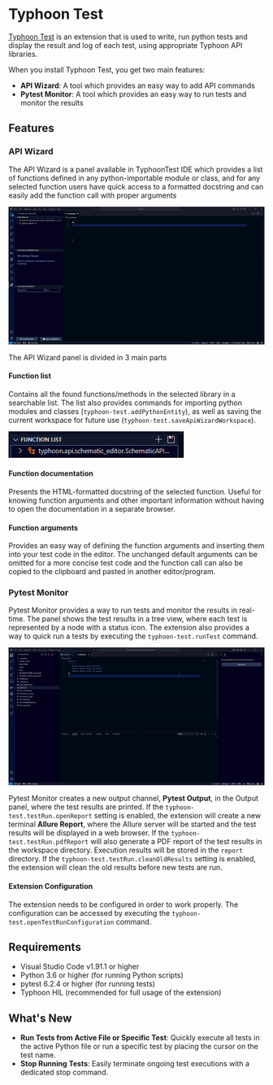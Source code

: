 # Typhoon Test

[Typhoon Test](https://marketplace.visualstudio.com/items?itemName=balsabulatovic.tt-demo)
is an extension that is used to write, run python tests and display the result and log of each test,
using appropriate Typhoon API libraries.

When you install Typhoon Test, you get two main features:

- **API Wizard**: A tool which provides an easy way to add API commands
- **Pytest Monitor**: A tool which provides an easy way to run tests and monitor the results

## Features

### API Wizard

The API Wizard is a panel available in TyphoonTest IDE which provides a list of functions defined
in any python-importable module or class, and for any selected function users have quick access to
a formatted docstring and can easily add the function call with proper arguments

![API Wizard Demo](/assets/api-wizard-demo.gif)

The API Wizard panel is divided in 3 main parts

#### Function list

Contains all the found functions/methods in the selected library in a searchable list. 
The list also provides commands for importing python modules and classes (`typhoon-test.addPythonEntity`),
as well as saving the current workspace for future use (`typhoon-test.saveApiWizardWorkspace`).

![Function List](/assets/function-list.png)

#### Function documentation

Presents the HTML-formatted docstring of the selected function. Useful for knowing function arguments and other 
important information without having to open the documentation in a separate browser.

#### Function arguments

Provides an easy way of defining the function arguments and inserting them into your test code in the editor.
The unchanged default arguments can be omitted for a more concise test code and the function call can also be copied
to the clipboard and pasted in another editor/program.

### Pytest Monitor

Pytest Monitor provides a way to run tests and monitor the results in real-time.
The panel shows the test results in a tree view, where each test is represented by a node with a status icon.
The extension also provides a way to quick run a tests by executing the `typhoon-test.runTest` command.

![Pytest Monitor Demo](/assets/pytest-demo.gif)

Pytest Monitor creates a new output channel, **Pytest Output**, in the Output panel, where the test results are printed.
If the `typhoon-test.testRun.openReport` setting is enabled, the extension will create a new terminal **Allure Report**,
where the Allure server will be started and the test results will be displayed in a web browser.
If the `typhoon-test.testRun.pdfReport` will also generate a PDF report of the test results in the workspace directory.
Execution results will be stored in the `report` directory. If the `typhoon-test.testRun.cleanOldResults` setting is enabled,
the extension will clean the old results before new tests are run.

#### Extension Configuration

The extension needs to be configured in order to work properly. The configuration can be accessed by executing the
`typhoon-test.openTestRunConfiguration` command.

## Requirements

- Visual Studio Code v1.91.1 or higher
- Python 3.6 or higher (for running Python scripts)
- pytest 6.2.4 or higher (for running tests)
- Typhoon HIL (recommended for full usage of the extension)

## What's New

- **Run Tests from Active File or Specific Test**: Quickly execute all tests in the active Python file or run a specific test by placing the cursor on the test name.
- **Stop Running Tests**: Easily terminate ongoing test executions with a dedicated stop command.
